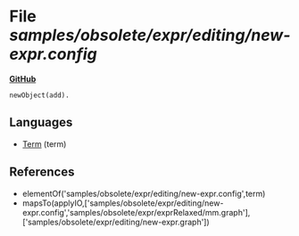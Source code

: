 # File _samples/obsolete/expr/editing/new-expr.config_
**[GitHub](https://github.com/softlang/yas/blob/master/samples/obsolete/expr/editing/new-expr.config)**
```
newObject(add).
```

## Languages
* [Term](../languages/Term.md) (term)

## References
* elementOf('samples/obsolete/expr/editing/new-expr.config',term)
* mapsTo(applyIO,['samples/obsolete/expr/editing/new-expr.config','samples/obsolete/expr/exprRelaxed/mm.graph'],['samples/obsolete/expr/editing/new-expr.graph'])
